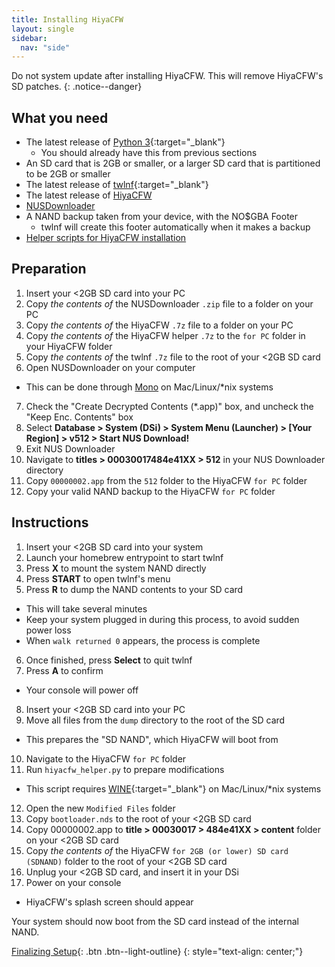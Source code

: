 ```yaml
---
title: Installing HiyaCFW
layout: single
sidebar:
  nav: "side"
---
```


Do not system update after installing HiyaCFW. This will remove HiyaCFW's SD patches.
{: .notice--danger}

## What you need
- The latest release of [Python 3](https://www.python.org/downloads/){:target="_blank"}
  - You should already have this from previous sections
- An SD card that is 2GB or smaller, or a larger SD card that is partitioned to be 2GB or smaller
- The latest release of [twlnf](https://github.com/Jimmy-Z/twlnf/releases){:target="_blank"}
- The latest release of [HiyaCFW](https://github.com/Robz8/hiyaCFW/releases)
- [NUSDownloader](/assets/files/NUSDownloader.zip)
- A NAND backup taken from your device, with the NO$GBA Footer
  - twlnf will create this footer automatically when it makes a backup
- [Helper scripts for HiyaCFW installation](/assets/files/hiyacfw_helper.zip)

## Preparation
1. Insert your <2GB SD card into your PC
2. Copy *the contents of* the NUSDownloader `.zip` file to a folder on your PC
3. Copy *the contents of* the HiyaCFW `.7z` file to a folder on your PC
4. Copy *the contents of* the HiyaCFW helper `.7z` to the `for PC` folder in your HiyaCFW folder
5. Copy *the contents of* the twlnf `.7z` file to the root of your <2GB SD card
6. Open NUSDownloader on your computer
  - This can be done through [Mono](http://www.mono-project.com/) on Mac/Linux/*nix systems
7. Check the "Create Decrypted Contents (*.app)" box, and uncheck the "Keep Enc. Contents" box
8. Select **Database > System (DSi) > System Menu (Launcher) > [Your Region] > v512 > Start NUS Download!**
9. Exit NUS Downloader
10. Navigate to **titles > 00030017484e41XX > 512** in your NUS Downloader directory
11. Copy `00000002.app` from the `512` folder to the HiyaCFW `for PC` folder
12. Copy your valid NAND backup to the HiyaCFW `for PC` folder

## Instructions
1. Insert your <2GB SD card into your system
2. Launch your homebrew entrypoint to start twlnf
3. Press **X** to mount the system NAND directly
4. Press **START** to open twlnf's menu
5. Press **R** to dump the NAND contents to your SD card
  - This will take several minutes
  - Keep your system plugged in during this process, to avoid sudden power loss
  - When `walk returned 0` appears, the process is complete
6. Once finished, press **Select** to quit twlnf
7. Press **A** to confirm
  - Your console will power off
8. Insert your <2GB SD card into your PC
9. Move all files from the `dump` directory to the root of the SD card
  - This prepares the "SD NAND",  which HiyaCFW will boot from
10. Navigate to the HiyaCFW `for PC` folder
11. Run `hiyacfw_helper.py` to prepare modifications
  - This script requires [WINE](https://www.winehq.org/){:target="_blank"} on Mac/Linux/*nix systems
12. Open the new `Modified Files` folder
13. Copy `bootloader.nds` to the root of your <2GB SD card
14. Copy 00000002.app to **title > 00030017 > 484e41XX > content** folder on your <2GB SD card
15. Copy *the contents of* the HiyaCFW `for 2GB (or lower) SD card (SDNAND)` folder to the root of your <2GB SD card
16. Unplug your <2GB SD card, and insert it in your DSi
17. Power on your console
  - HiyaCFW's splash screen should appear

Your system should now boot from the SD card instead of the internal NAND.

[Finalizing Setup](/guide/finalizing-setup){: .btn .btn--light-outline}
{: style="text-align: center;"}
